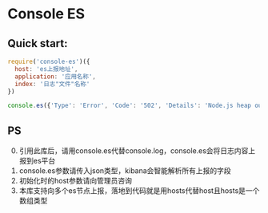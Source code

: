 # Console ES

## Quick start:
```javascript
require('console-es')({
  host: 'es上报地址',
  application: '应用名称',
  index: '日志"文件"名称'
})

console.es({'Type': 'Error', 'Code': '502', 'Details': 'Node.js heap out of memory'})
```

## PS
0. 引用此库后，请用console.es代替console.log，console.es会将日志内容上报到es平台
1. console.es参数请传入json类型，kibana会智能解析所有上报的字段
2. 初始化时的host参数请向管理员咨询
3. 本库支持向多个es节点上报，落地到代码就是用hosts代替host且hosts是一个数组类型
